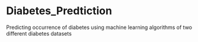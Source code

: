 # Diabetes_Predtiction
Predicting occurrence of diabetes using machine learning algorithms of two different diabetes datasets
